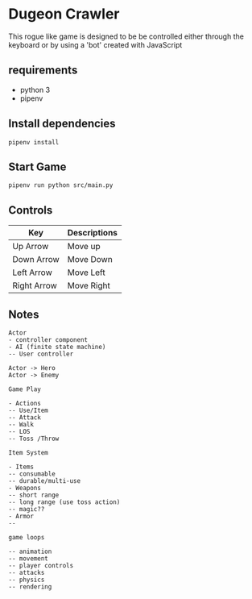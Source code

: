     

# Dugeon Crawler

This rogue like game is designed to be be controlled either through the keyboard 
or by using a 'bot' created with JavaScript

## requirements

* python 3
* pipenv

## Install dependencies

```
pipenv install

```

## Start Game

```
pipenv run python src/main.py
```

## Controls

| Key | Descriptions |
| --- | --- |
| Up Arrow | Move up |
| Down Arrow | Move Down |
| Left Arrow | Move Left |
| Right Arrow | Move Right |

## Notes

```
Actor
- controller component
- AI (finite state machine)
-- User controller

Actor -> Hero
Actor -> Enemy

```

```
Game Play

- Actions
-- Use/Item
-- Attack
-- Walk
-- LOS
-- Toss /Throw

```

```
Item System

- Items
-- consumable
-- durable/multi-use
- Weapons
-- short range
-- long range (use toss action)
-- magic??
- Armor
--

```

```
game loops

-- animation
-- movement
-- player controls
-- attacks
-- physics
-- rendering

```


